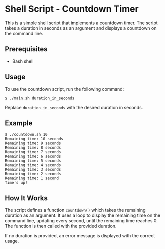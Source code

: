 # Shell Script - Countdown Timer

This is a simple shell script that implements a countdown timer. The script takes a duration in seconds as an argument and displays a countdown on the command line.

## Prerequisites
- Bash shell

## Usage
To use the countdown script, run the following command:

```
$ ./main.sh duration_in_seconds
```

Replace `duration_in_seconds` with the desired duration in seconds.

## Example
```
$ ./countdown.sh 10
Remaining time: 10 seconds
Remaining time: 9 seconds
Remaining time: 8 seconds
Remaining time: 7 seconds
Remaining time: 6 seconds
Remaining time: 5 seconds
Remaining time: 4 seconds
Remaining time: 3 seconds
Remaining time: 2 seconds
Remaining time: 1 second
Time's up!
```

## How It Works
The script defines a function `countdown()` which takes the remaining duration as an argument. It uses a loop to display the remaining time on the command line, updating every second, until the remaining time reaches 0. The function is then called with the provided duration.

If no duration is provided, an error message is displayed with the correct usage.
